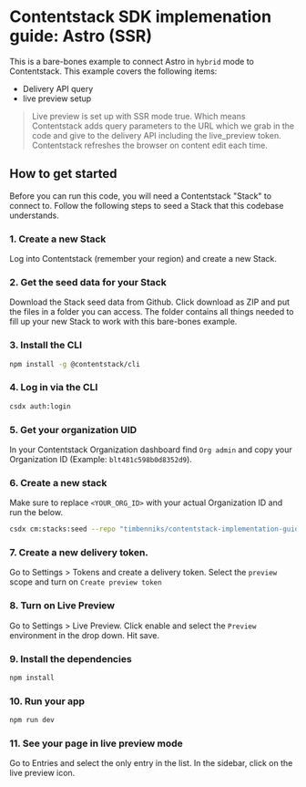 # Contentstack SDK implemenation guide: Astro (SSR)

This is a bare-bones example to connect Astro in `hybrid` mode to Contentstack.
This example covers the following items:

- Delivery API query
- live preview setup

> Live preview is set up with SSR mode true. Which means Contentstack adds query parameters to the URL which we grab in the code and give to the delivery API including the live_preview token. Contentstack refreshes the browser on content edit each time.

## How to get started

Before you can run this code, you will need a Contentstack "Stack" to connect to.
Follow the following steps to seed a Stack that this codebase understands.

### 1. Create a new Stack

Log into Contentstack (remember your region) and create a new Stack.

### 2. Get the seed data for your Stack

Download the Stack seed data from Github. Click download as ZIP and put the files in a folder you can access.
The folder contains all things needed to fill up your new Stack to work with this bare-bones example.

### 3. Install the CLI

```bash
npm install -g @contentstack/cli
```

### 4. Log in via the CLI

```bash
csdx auth:login
```

### 5. Get your organization UID

In your Contentstack Organization dashboard find `Org admin` and copy your Organization ID (Example: `blt481c598b0d8352d9`).

### 6. Create a new stack

Make sure to replace `<YOUR_ORG_ID>` with your actual Organization ID and run the below.

```bash
csdx cm:stacks:seed --repo "timbenniks/contentstack-implementation-guides-seed" --org "<YOUR_ORG_ID>" -n "Implementation Guide Astro"
```

### 7. Create a new delivery token.

Go to Settings > Tokens and create a delivery token. Select the `preview` scope and turn on `Create preview token`

### 8. Turn on Live Preview

Go to Settings > Live Preview. Click enable and select the `Preview` environment in the drop down. Hit save.

### 9. Install the dependencies

```bash
npm install
```

### 10. Run your app

```bash
npm run dev
```

### 11. See your page in live preview mode

Go to Entries and select the only entry in the list.
In the sidebar, click on the live preview icon.
